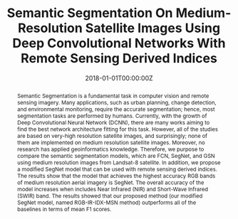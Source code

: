 ---
title: "Semantic Segmentation On Medium-Resolution Satellite Images Using Deep Convolutional Networks With Remote Sensing Derived Indices"
authors:
- S. Chantharaj
- K. Pornratthanapong
- P. Chitsinpchayakun
- admin

date: "2018-01-01T00:00:00Z"
doi: ""

author_notes:
- ""
- ""
- ""
- ""
- ""
- ""
- ""
- ""

# Schedule page publish date (NOT publication's date).
publishDate: "2018-01-01T00:00:00Z"

# Publication type.
# Legend: 0 = Uncategorized; 1 = Conference paper; 2 = Journal article;
# 3 = Preprint / Working Paper; 4 = Report; 5 = Book; 6 = Book section;
# 7 = Thesis; 8 = Patent
publication_types: ["1"]

# Publication name and optional abbreviated publication name.
publication: In *15th International Joint Conference on Computer Science and Software Engineering * **JCSSE 2018**
publication_short: In *15th International Joint Conference on Computer Science and Software Engineering * **JCSSE 2018**

abstract: Semantic Segmentation is a fundamental task in computer vision and remote sensing imagery. Many applications, such as urban planning, change detection, and environmental monitoring, require the accurate segmentation; hence, most segmentation tasks are performed by humans. Currently, with the growth of Deep Convolutional Neural Network (DCNN), there are many works aiming to find the best network architecture fitting for this task. However, all of the studies are based on very-high resolution satellite images, and surprisingly; none of them are implemented on medium resolution satellite images. Moreover, no research has applied geoinformatics knowledge. Therefore, we purpose to compare the semantic segmentation models, which are FCN, SegNet, and GSN using medium resolution images from Landsat-8 satellite. In addition, we propose a modified SegNet model that can be used with remote sensing derived indices. The results show that the model that achieves the highest accuracy RGB bands of medium resolution aerial imagery is SegNet. The overall accuracy of the model increases when includes Near Infrared (NIR) and Short-Wave Infrared (SWIR) band. The results showed that our proposed method (our modified SegNet model, named RGB-IR-IDX-MSN method) outperforms all of the baselines in terms of mean F1 scores.

# Summary. An optional shortened abstract.
summary: Semantic Segmentation is a fundamental task in computer vision and remote sensing imagery. Many applications, such as urban planning, change detection, and environmental monitoring, require the accurate segmentation; hence, most segmentation tasks are performed by humans. Currently, with the growth of Deep Convolutional Neural Network (DCNN), there are many works aiming to find the best network architecture fitting for this task. However, all of the studies are based on very-high resolution satellite images, and surprisingly; none of them are implemented on medium resolution satellite images. Moreover, no research has applied geoinformatics knowledge. Therefore, we purpose to compare the semantic segmentation models, which are FCN, SegNet, and GSN using medium resolution images from Landsat-8 satellite. In addition, we propose a modified SegNet model that can be used with remote sensing derived indices. The results show that the model that achieves the highest accuracy RGB bands of medium resolution aerial imagery is SegNet. The overall accuracy of the model increases when includes Near Infrared (NIR) and Short-Wave Infrared (SWIR) band. The results showed that our proposed method (our modified SegNet model, named RGB-IR-IDX-MSN method) outperforms all of the baselines in terms of mean F1 scores.

tags:
- Convolutional Neural Networks
- Semantic Segmentation
- Near Infrared (NIR)
- Short-Wave Infrared (SWIR)
- Remote Sensing

featured: false

links:
- name: Blog
  url: https://kaopanboonyuen.github.io/FusionNetGeoLabel/
# - name: Videos
#   url: https://www.youtube.com/channel/UCNzeAAPyZaX4EDr720q5msg
# - name: ICML talk
#   url: https://www.facebook.com/watch/live/?v=355035025132741&ref=watch_permalink
# - name: IEEE Spectrum article
#   url: https://spectrum.ieee.org/tech-talk/computing/software/deepmind-teaches-ai-teamwork
# - name: ICIAP 2017 Best Papers
#   url: https://link.springer.com/chapter/10.1007/978-3-319-60663-7_18
url_pdf: https://ieeexplore.ieee.org/document/8457378/
url_code: https://github.com/kaopanboonyuen/RemoteSegTransformer
url_dataset: https://www.isprs.org/education/benchmarks/UrbanSemLab/2d-sem-label-vaihingen.aspx
url_poster: ''
url_project: 'https://kaopanboonyuen.github.io/RemoteSegTransformer/'
url_slides: ''
url_source: ''
url_video: ''

# Featured image
# To use, add an image named `featured.jpg/png` to your page's folder. 
image:
  caption: ''
  focal_point: Center
  preview_only: false

# Associated Projects (optional).
#   Associate this publication with one or more of your projects.
#   Simply enter your project's folder or file name without extension.
#   E.g. `internal-project` references `content/project/internal-project/index.md`.
#   Otherwise, set `projects: []`.
projects: []

# Slides (optional).
#   Associate this publication with Markdown slides.
#   Simply enter your slide deck's filename without extension.
#   E.g. `slides: "example"` references `content/slides/example/index.md`.
#   Otherwise, set `slides: ""`.
slides: ""
---